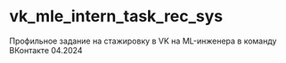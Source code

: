 # vk_mle_intern_task_rec_sys
Профильное задание на стажировку в VK на ML-инженера в команду ВКонтакте 04.2024
